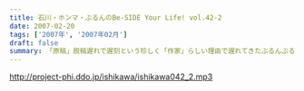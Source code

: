 ```yaml
---
title: 石川・ホンマ・ぶるんのBe-SIDE Your Life! vol.42-2
date: 2007-02-20
tags: ['2007年', '2007年02月']
draft: false
summary: 「原稿」脱稿遅れで遅刻という珍しく「作家」らしい理由で遅れてきたぶるんぶるんセンセー・・・この仕事は「報われない」仕事ではなかったようですが、ため息混じりの哀愁スタジオと化している有楽町の片隅・・・来週も「報われない」のでしょうか・・・ぶるんセンセーへの「報われるメッセージ」はいつでも募集中であります〜〜〜NAMAE
---
```


http://project-phi.ddo.jp/ishikawa/ishikawa042_2.mp3

